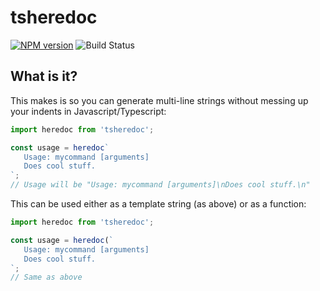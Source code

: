 # tsheredoc

[![NPM version](https://badge.fury.io/js/tsheredoc.svg)](https://npmjs.org/package/tsheredoc)
![Build Status](https://github.com/jwalton/tsheredoc/workflows/GitHub%20CI/badge.svg)

## What is it?

This makes is so you can generate multi-line strings without messing up your indents in Javascript/Typescript:

```ts
import heredoc from 'tsheredoc';

const usage = heredoc`
   Usage: mycommand [arguments]
   Does cool stuff.
`;
// Usage will be "Usage: mycommand [arguments]\nDoes cool stuff.\n"
```

This can be used either as a template string (as above) or as a function:

```ts
import heredoc from 'tsheredoc';

const usage = heredoc(`
   Usage: mycommand [arguments]
   Does cool stuff.
`;
// Same as above
```
